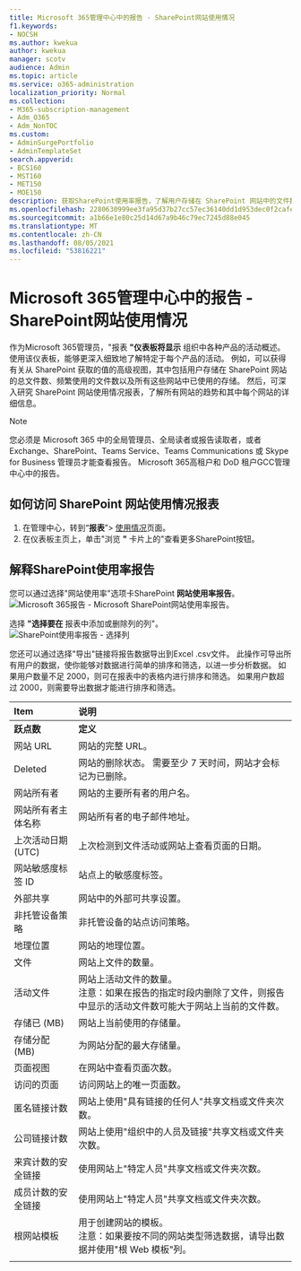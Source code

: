 ```yaml
---
title: Microsoft 365管理中心中的报告 - SharePoint网站使用情况
f1.keywords:
- NOCSH
ms.author: kwekua
author: kwekua
manager: scotv
audience: Admin
ms.topic: article
ms.service: o365-administration
localization_priority: Normal
ms.collection:
- M365-subscription-management
- Adm_O365
- Adm_NonTOC
ms.custom:
- AdminSurgePortfolio
- AdminTemplateSet
search.appverid:
- BCS160
- MST160
- MET150
- MOE150
description: 获取SharePoint使用率报告，了解用户存储在 SharePoint 网站中的文件数、当前使用的文件数以及使用的总存储量。
ms.openlocfilehash: 2280630999ee3fa95d37b27cc57ec36140dd1d953dec0f2cafea8367baf2391e
ms.sourcegitcommit: a1b66e1e80c25d14d67a9b46c79ec7245d88e045
ms.translationtype: MT
ms.contentlocale: zh-CN
ms.lasthandoff: 08/05/2021
ms.locfileid: "53816221"
---
```

# <a name="microsoft-365-reports-in-the-admin-center---sharepoint-site-usage"></a>Microsoft 365管理中心中的报告 - SharePoint网站使用情况

作为Microsoft 365管理员，"报表 **"仪表板将显示** 组织中各种产品的活动概述。 使用该仪表板，能够更深入细致地了解特定于每个产品的活动。 例如，可以获得有关从 SharePoint 获取的值的高级视图，其中包括用户存储在 SharePoint 网站的总文件数、频繁使用的文件数以及所有这些网站中已使用的存储。 然后，可深入研究 SharePoint 网站使用情况报表，了解所有网站的趋势和其中每个网站的详细信息。 
  
> [!NOTE]
> 您必须是 Microsoft 365 中的全局管理员、全局读者或报告读取者，或者 Exchange、SharePoint、Teams Service、Teams Communications 或 Skype for Business 管理员才能查看报告。
Microsoft 365高租户和 DoD 租户GCC管理中心中的报告。
 
## <a name="how-to-get-to-the-sharepoint-site-usage-report"></a>如何访问 SharePoint 网站使用情况报表

1. 在管理中心，转到“**报表**”\> <a href="https://go.microsoft.com/fwlink/p/?linkid=2074756" target="_blank">使用情况</a>页面。 
2. 在仪表板主页上，单击"浏览 **"** 卡片上的"查看更多SharePoint按钮。
  
## <a name="interpret-the-sharepoint-site-usage-report"></a>解释SharePoint使用率报告

您可以通过选择"网站使用率"选项卡SharePoint **网站使用率报告**。<br/>![Microsoft 365报告 - Microsoft SharePoint网站使用率报告。](../../media/d1cb6200-e81c-460b-9d05-53f4bd7cf5ee.png)

选择 **"选择要在** 报表中添加或删除列的列"。  <br/> ![SharePoint使用率报告 - 选择列](../../media/71ac3195-c494-40c1-9346-a858125ef6df.png)

您还可以通过选择"导出"链接将报告数据导出到Excel .csv文件。  此操作可导出所有用户的数据，使你能够对数据进行简单的排序和筛选，以进一步分析数据。 如果用户数量不足 2000，则可在报表中的表格内进行排序和筛选。 如果用户数超过 2000，则需要导出数据才能进行排序和筛选。 
  
|Item|说明|
|:-----|:-----|
|**跃点数**|**定义**|
|网站 URL  <br/> |网站的完整 URL。 <br/> |
|Deleted  <br/> |网站的删除状态。 需要至少 7 天时间，网站才会标记为已删除。  <br/> |
|网站所有者  <br/> |网站的主要所有者的用户名。   <br/> |
|网站所有者主体名称  <br/> |网站所有者的电子邮件地址。 <br/> |
|上次活动日期 (UTC)   <br/> | 上次检测到文件活动或网站上查看页面的日期。  <br/> |
|网站敏感度标签 ID  <br/> | 站点上的敏感度标签。  <br/> |
|外部共享  <br/> | 网站中的外部可共享设置。  <br/> |
|非托管设备策略  <br/> | 非托管设备的站点访问策略。  <br/> |
|地理位置  <br/> | 网站的地理位置。  <br/> |
|文件  <br/> |网站上文件的数量。 <br/>|
|活动文件  <br/> | 网站上活动文件的数量。<br/> 注意：如果在报告的指定时段内删除了文件，则报告中显示的活动文件数可能大于网站上当前的文件数。  <br/> |
|存储已 (MB)   <br/> |网站上当前使用的存储量。  <br/>|
|存储分配 (MB)   <br/> |为网站分配的最大存储量。  <br/>|
|页面视图  <br/> |在网站中查看页面次数。  <br/>|
|访问的页面  <br/> |访问网站上的唯一页面数。  <br/>|
|匿名链接计数  <br/> |网站上使用"具有链接的任何人"共享文档或文件夹次数。  <br/>|
|公司链接计数  <br/> |网站上使用"组织中的人员及链接"共享文档或文件夹次数。  <br/>|
|来宾计数的安全链接  <br/> |使用网站上"特定人员"共享文档或文件夹次数。  <br/>|
|成员计数的安全链接  <br/> |使用网站上"特定人员"共享文档或文件夹次数。  <br/>|
|根网站模板  <br/> |用于创建网站的模板。  <br/> 注意：如果要按不同的网站类型筛选数据，请导出数据并使用"根 Web 模板"列。 |
|||